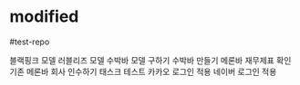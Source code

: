 # modified
#test-repo

블랙핑크 모델
러블리즈 모델
수박바 모델 구하기
수박바 만들기
메론바 재무제표 확인
기존 메론바 회사 인수하기
태스크 테스트
카카오 로그인 적용
네이버 로그인 적용

